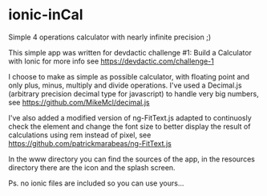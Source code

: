 # ionic-inCal
Simple 4 operations calculator with nearly infinite precision ;)

This simple app was written for devdactic challenge #1: Build a Calculator with Ionic
for more info see https://devdactic.com/challenge-1

I choose to make as simple as possible calculator, with floating point and only plus, minus, multiply and divide
operations. I've used a Decimal.js (arbitrary precision decimal type for javascript) to handle very big numbers,
see https://github.com/MikeMcl/decimal.js

I've also added a modified version of ng-FitText.js adapted to continuosly check the element and change
the font size to better display the result of calculations using rem instead of pixel, see https://github.com/patrickmarabeas/ng-FitText.js

In the www directory you can find the sources of the app, in the resources directory there are the icon and the splash screen.

Ps. no ionic files are included so you can use yours...